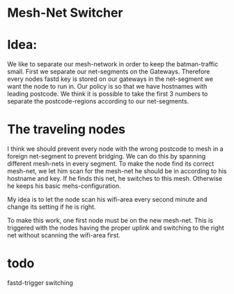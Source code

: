 # Mesh-Net Switcher

# Idea:
We like to separate our mesh-network in order to keep the batman-traffic small.
First we separate our net-segments on the Gateways. Therefore every nodes fastd key is stored on our gateways in the net-segment we want the node to run in.
Our policy is so that we have hostnames with leading postcode. We think it is possible to take the first 3 numbers to separate the postcode-regions according to our net-segments.

# The traveling nodes
I think we should prevent every node with the wrong postcode to mesh in a foreign net-segment to prevent bridging.
We can do this by spanning different mesh-nets in every segment. To make the node find its correct mesh-net, we let him scan for the mesh-net he should be in according to his hostname and key. If he finds this net, he switches to this mesh. Otherwise he keeps his basic mehs-configuration.

My idea is to let the node scan his wifi-area every second minute and change its setting if he is right.

To make this work, one first node must be on the new mesh-net. This is triggered with the nodes having the proper uplink and switching to the right net without scanning the wifi-area first.


# todo
fastd-trigger switching
